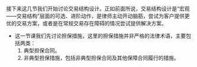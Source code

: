 接下来这几节我们开始讨论交易结构设计。正如前面所说，交易结构设计是“宏观——交易结构”层面的可选、进阶动作，是律师主动开动脑筋，尝试为客户提供更优的交易方案，或者是在常规交易存在障碍的情况尝试提供解决方案。

- 这一节课我们先讨论担保措施，这里的担保措施并非严格的法律术语，主要包括两类：
	1. 典型担保合同。
	2. 非典型担保措施，包括非典型担保合同及其他保障合同履行的措施。
